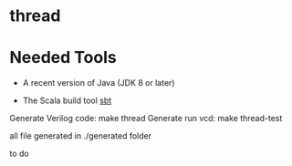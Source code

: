 # thread

# Needed Tools

 * A recent version of Java (JDK 8 or later)

 * The Scala build tool [sbt](http://www.scala-sbt.org/)


Generate Verilog code: make thread
Generate run vcd: make thread-test

all file generated in ./generated folder

to do



